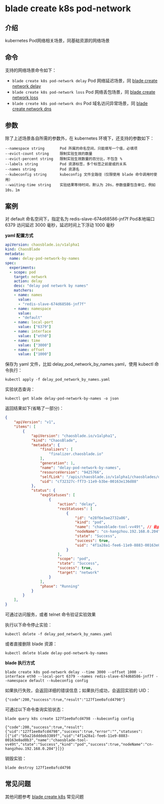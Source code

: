 # blade create k8s pod-network

## 介绍
kubernetes Pod网络相关场景，同基础资源的网络场景

## 命令
支持的网络场景命令如下：
* `blade create k8s pod-network delay` Pod 网络延迟场景，同 [blade create network delay](blade%20create%20network%20delay.md)
* `blade create k8s pod-network loss` Pod 网络丢包场景，同 [blade create network loss](blade%20create%20network%20loss.md)
* `blade create k8s pod-network dns` Pod 域名访问异常场景，同 [blade create network dns](blade%20create%20network%20dns.md)

## 参数
除了上述场景各自所需的参数外，在 kubernetes 环境下，还支持的参数如下：
```
--namespace string       Pod 所属的命名空间，只能填写一个值，必填项
--evict-count string     限制实验生效的数量
--evict-percent string   限制实验生效数量的百分比，不包含 %
--labels string          Pod 资源标签，多个标签之前是或的关系
--names string           Pod 资源名
--kubeconfig string      kubeconfig 文件全路径（仅限使用 blade 命令调用时使用）
--waiting-time string    实验结果等待时间，默认为 20s，参数值要包含单位，例如 10s，1m
```

## 案例
对 default 命名空间下，指定名为 redis-slave-674d68586-jnf7f Pod本地端口 6379 访问延迟 3000 毫秒，延迟时间上下浮动 1000 毫秒

**yaml 配置方式**
```yaml
apiVersion: chaosblade.io/v1alpha1
kind: ChaosBlade
metadata:
  name: delay-pod-network-by-names
spec:
  experiments:
  - scope: pod
    target: network
    action: delay
    desc: "delay pod network by names"
    matchers:
    - name: names
      value:
      - "redis-slave-674d68586-jnf7f"
    - name: namespace
      value:
      - "default"
    - name: local-port
      value: ["6379"]
    - name: interface
      value: ["eth0"]
    - name: time
      value: ["3000"]
    - name: offset
      value: ["1000"]
```
保存为 yaml 文件，比如 delay_pod_network_by_names.yaml，使用 kubectl 命令执行：
```
kubectl apply -f delay_pod_network_by_names.yaml
```
实验状态查询：
```
kubectl get blade delay-pod-network-by-names -o json
``` 
返回结果如下(省略了一部分)：
```json
{
    "apiVersion": "v1",
    "items": [
        {
            "apiVersion": "chaosblade.io/v1alpha1",
            "kind": "ChaosBlade",
            "metadata": {
                "finalizers": [
                    "finalizer.chaosblade.io"
                ],
                "generation": 1,
                "name": "delay-pod-network-by-names",
                "resourceVersion": "9425766",
                "selfLink": "/apis/chaosblade.io/v1alpha1/chaosblades/delay-pod-network-by-names",
                "uid": "cf32327c-ff73-11e9-b3be-00163e136d88"
            },
            "status": {
                "expStatuses": [
                    {
                        "action": "delay",
                        "resStatuses": [
                            {
                                "id": "e28f6e3ae2732a86",
                                "kind": "pod",
                                "name": "chaosblade-tool-vv49t", // 此pod为sidecar
                                "nodeName": "cn-hangzhou.192.168.0.204",
                                "state": "Success",
                                "success": true,
                                "uid": "4f1a28a1-fee6-11e9-8883-00163e0ad0b3"
                            }
                        ],
                        "scope": "pod",
                        "state": "Success",
                        "success": true,
                        "target": "network"
                    }
                ],
                "phase": "Running"
            }
        }
    ],
}
```

可通过访问服务，或者 telnet 命令验证实验效果

执行以下命令停止实验：
```
kubectl delete -f delay_pod_network_by_names.yaml
```
或者直接删除 blade 资源：
```
kubectl delete blade delay-pod-network-by-names
```

**blade 执行方式**
```
blade create k8s pod-network delay --time 3000 --offset 1000 --interface eth0 --local-port 6379 --names redis-slave-674d68586-jnf7f --namespace default --kubeconfig config
```
如果执行失败，会返回详细的错误信息；如果执行成功，会返回实验的 UID：
```
{"code":200,"success":true,"result":"127f1ee0afcd4798"}
```
可通过以下命令查询实验状态：
```
blade query k8s create 127f1ee0afcd4798 --kubeconfig config

{"code":200,"success":true,"result":{"uid":"127f1ee0afcd4798","success":true,"error":"","statuses":[{"id":"b5a216dddeb3389f","uid":"4f1a28a1-fee6-11e9-8883-00163e0ad0b3","name":"chaosblade-tool-vv49t","state":"Success","kind":"pod","success":true,"nodeName":"cn-hangzhou.192.168.0.204"}]}}
```
销毁实验：
```
blade destroy 127f1ee0afcd4798
```

## 常见问题
其他问题参考 [blade create k8s](blade%20create%20k8s.md) 常见问题